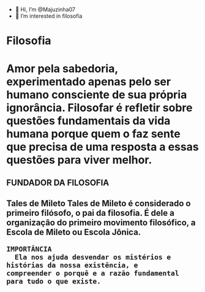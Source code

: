 - 👋 Hi, I’m @Majuzinha07
- 👀 I’m interested in filosofia 


<h1>Filosofia<h1>
  Amor pela sabedoria, experimentado apenas pelo ser humano consciente de sua própria ignorância.
  Filosofar é refletir sobre questões fundamentais da vida humana porque quem o faz sente que precisa de uma resposta a essas questões para viver melhor.
  
  <h2>FUNDADOR DA FILOSOFIA<h2>
    Tales de Mileto
Tales de Mileto é considerado o primeiro filósofo, o pai da filosofia. É dele a organização do primeiro movimento filosófico, 
a Escola de Mileto ou Escola Jônica.
    
    IMPORTÂNCIA
      Ela nos ajuda desvendar os mistérios e histórias da nossa existência, e 
    compreender o porquê e a razão fundamental para tudo o que existe.
